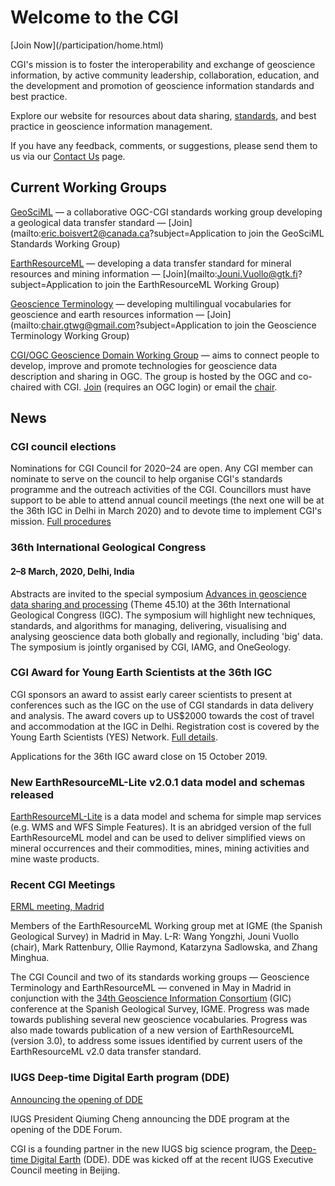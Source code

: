 
# Welcome to the CGI

<div id="joinBtn">[Join Now](/participation/home.html)</div>

CGI's mission is to foster the interoperability and exchange of geoscience information, by active community leadership, collaboration, education, and the development and promotion of geoscience information standards and best practice.

Explore our website for resources about data sharing, [standards](/misc/standards.html), and best practice in geoscience information management.

If you have any feedback, comments, or suggestions, please send them to us via our [Contact Us](/contact.html) page.

## Current Working Groups

[GeoSciML](/tech_collaboration/geosciml.html) — a collaborative OGC-CGI standards working group developing a geological data transfer standard — <label>[Join](mailto:eric.boisvert2@canada.ca?subject=Application to join the GeoSciML Standards Working Group)</label>

[EarthResourceML](/tech_collaboration/earthResourceML.html) — developing a data transfer standard for mineral resources and mining information — <label>[Join](mailto:Jouni.Vuollo@gtk.fi?subject=Application to join the EarthResourceML Working Group)</label>

[Geoscience Terminology](/tech_collaboration/geoscience_terminology_working_group.html) — developing multilingual vocabularies for geoscience and earth resources information — <label>[Join](mailto:chair.gtwg@gmail.com?subject=Application to join the Geoscience Terminology Working Group)</label>

[CGI/OGC Geoscience Domain Working Group](/tech_collaboration/geosciencedwg.html) — aims to connect people to develop, improve and promote technologies for geoscience data description and sharing in OGC. The group is hosted by the OGC and co-chaired with CGI. [Join](https://portal.opengeospatial.org/?m=projects&a=view&project_id=539) (requires an OGC login) or email the [chair](mailto:M.Beaufils@brgm.fr).

## News

### CGI council elections

Nominations for CGI Council for 2020–24 are open. Any CGI member can nominate to serve on the council to help organise CGI's standards programme and the outreach activities of the CGI. Councillors must have support to be able to attend annual council meetings (the next one will be at the 36th IGC in Delhi in March 2020) and to devote time to implement CGI's mission. [Full procedures](http://www.cgi-iugs.org/misc/councilapp.html)

### 36th International Geological Congress

#### 2–8 March, 2020, Delhi, India

Abstracts are invited to the special symposium [Advances in geoscience data sharing and processing](https://www.36igc.org/science-program) (Theme 45.10) at the 36th International Geological Congress (IGC). The symposium will highlight new techniques, standards, and algorithms for managing, delivering, visualising and analysing geoscience data both globally and regionally, including 'big' data. The symposium is jointly organised by CGI, IAMG, and OneGeology.

### CGI Award for Young Earth Scientists at the 36th IGC

CGI sponsors an award to assist early career scientists to present at conferences such as the IGC on the use of CGI standards in data delivery and analysis. The award covers up to US$2000 towards the cost of travel and accommodation at the IGC in Delhi. Registration cost is covered by the Young Earth Scientists (YES) Network. [Full details](/docs/CGI_YES_award_2019-20.pdf).

Applications for the 36th IGC award close on 15 October 2019\.


### New EarthResourceML-Lite v2.0.1 data model and schemas released

[EarthResourceML-Lite](http://earthresourceml.org/) is a data model and schema for simple map services (e.g. WMS and WFS Simple Features). It is an abridged version of the full EarthResourceML model and can be used to deliver simplified views on mineral occurrences and their commodities, mines, mining activities and mine waste products.

### Recent CGI Meetings

[ERML meeting, Madrid](/images/ERML-meeting-Madrid.jpg)

Members of the EarthResourceML Working group met at IGME (the Spanish Geological Survey) in Madrid in May. L-R: Wang Yongzhi, Jouni Vuollo (chair), Mark Rattenbury, Ollie Raymond, Katarzyna Sadlowska, and Zhang Minghua.</label>

The CGI Council and two of its standards working groups — Geoscience Terminology and EarthResourceML — convened in May in Madrid in conjunction with the [34th Geoscience Information Consortium](http://www.geology.cz/gic) (GIC) conference at the Spanish Geological Survey, IGME. Progress was made towards publishing several new geoscience vocabularies. Progress was also made towards publication of a new version of EarthResourceML (version 3.0), to address some issues identified by current users of the EarthResourceML v2.0 data transfer standard.

### IUGS Deep-time Digital Earth program (DDE)

[Announcing the opening of DDE](/images/DDE.jpg)

IUGS President Qiuming Cheng announcing the DDE program at the opening of the DDE Forum.

CGI is a founding partner in the new IUGS big science program, the [Deep-time Digital Earth](https://iugs.org/uploads/Reports/IUGS_Deep_Time_Digital_Earth_Launched.pdf) (DDE). DDE was kicked off at the recent IUGS Executive Council meeting in Beijing.
